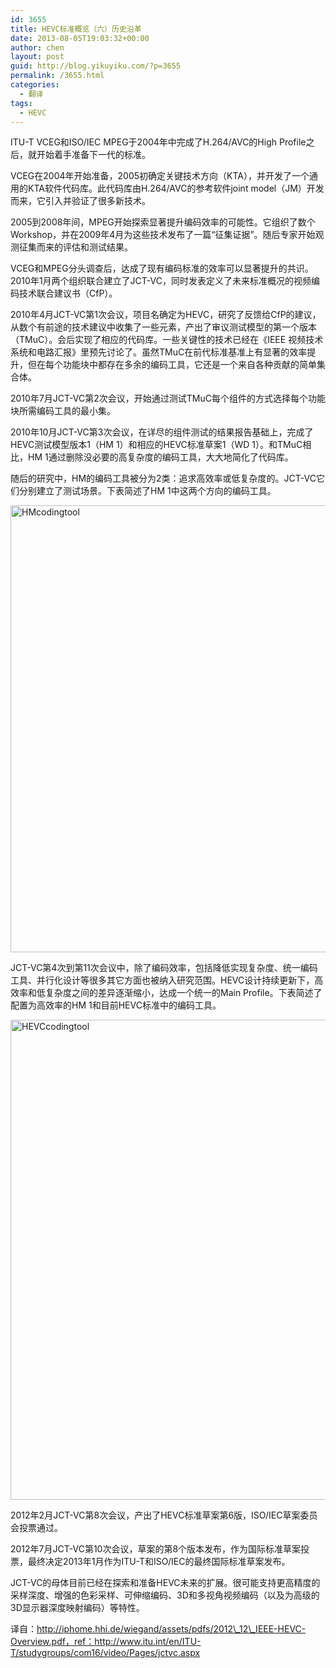 ```yaml
---
id: 3655
title: HEVC标准概览（六）历史沿革
date: 2013-08-05T19:03:32+00:00
author: chen
layout: post
guid: http://blog.yikuyiku.com/?p=3655
permalink: /3655.html
categories:
  - 翻译
tags:
  - HEVC
---
```

ITU-T VCEG和ISO/IEC MPEG于2004年中完成了H.264/AVC的High Profile之后，就开始着手准备下一代的标准。

VCEG在2004年开始准备，2005初确定关键技术方向（KTA），并开发了一个通用的KTA软件代码库。此代码库由H.264/AVC的参考软件joint model（JM）开发而来，它引入并验证了很多新技术。

2005到2008年间，MPEG开始探索显著提升编码效率的可能性。它组织了数个Workshop，并在2009年4月为这些技术发布了一篇“征集证据”。随后专家开始观测征集而来的评估和测试结果。

VCEG和MPEG分头调查后，达成了现有编码标准的效率可以显著提升的共识。2010年1月两个组织联合建立了JCT-VC，同时发表定义了未来标准概况的视频编码技术联合建议书（CfP）。

2010年4月JCT-VC第1次会议，项目名确定为HEVC，研究了反馈给CfP的建议，从数个有前途的技术建议中收集了一些元素，产出了审议测试模型的第一个版本（TMuC）。会后实现了相应的代码库。一些关键性的技术已经在《IEEE 视频技术系统和电路汇报》里预先讨论了。虽然TMuC在前代标准基准上有显著的效率提升，但在每个功能块中都存在多余的编码工具，它还是一个来自各种贡献的简单集合体。

2010年7月JCT-VC第2次会议，开始通过测试TMuC每个组件的方式选择每个功能块所需编码工具的最小集。

2010年10月JCT-VC第3次会议，在详尽的组件测试的结果报告基础上，完成了HEVC测试模型版本1（HM 1）和相应的HEVC标准草案1（WD 1）。和TMuC相比，HM 1通过删除没必要的高复杂度的编码工具，大大地简化了代码库。

随后的研究中，HM的编码工具被分为2类：追求高效率或低复杂度的。JCT-VC它们分别建立了测试场景。下表简述了HM 1中这两个方向的编码工具。

[<img src="http://blog.yikuyiku.com/wp-content/uploads/HMcodingtool.jpg" alt="HMcodingtool" width="1038" height="715" class="alignnone size-full wp-image-3661" />](http://blog.yikuyiku.com/wp-content/uploads/HMcodingtool.jpg)

JCT-VC第4次到第11次会议中，除了编码效率，包括降低实现复杂度、统一编码工具、并行化设计等很多其它方面也被纳入研究范围。HEVC设计持续更新下，高效率和低复杂度之间的差异逐渐缩小，达成一个统一的Main Profile。下表简述了配置为高效率的HM 1和目前HEVC标准中的编码工具。

[<img src="http://blog.yikuyiku.com/wp-content/uploads/HEVCcodingtool.jpg" alt="HEVCcodingtool" width="623" height="768" class="alignnone size-full wp-image-3662" />](http://blog.yikuyiku.com/wp-content/uploads/HEVCcodingtool.jpg)

2012年2月JCT-VC第8次会议，产出了HEVC标准草案第6版，ISO/IEC草案委员会投票通过。

2012年7月JCT-VC第10次会议，草案的第8个版本发布，作为国际标准草案投票，最终决定2013年1月作为ITU-T和ISO/IEC的最终国际标准草案发布。

JCT-VC的母体目前已经在探索和准备HEVC未来的扩展。很可能支持更高精度的采样深度、增强的色彩采样、可伸缩编码、3D和多视角视频编码（以及为高级的3D显示器深度映射编码）等特性。

译自：http://iphome.hhi.de/wiegand/assets/pdfs/2012\_12\_IEEE-HEVC-Overview.pdf，ref：http://www.itu.int/en/ITU-T/studygroups/com16/video/Pages/jctvc.aspx